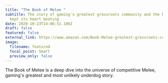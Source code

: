 ```yaml
---
title: "The Book of Melee "
subtitle: The story of gaming's greatest grassroots community and the heroes who
  kept its heart beating
date: 2020-10-23T14:06:51.106Z
draft: false
featured: false
external_link: https://www.amazon.com/Book-Melee-greatest-grassroots-community/dp/1080789960
image:
  filename: featured
  focal_point: Smart
  preview_only: false
---
```

The Book of Melee is a deep dive into the universe of competitive Melee, gaming's greatest and most unlikely underdog story.